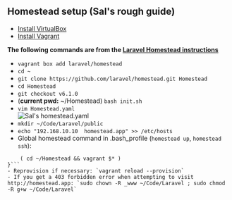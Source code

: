 ## Homestead setup (Sal's rough guide)  

- [Install VirtualBox](https://www.virtualbox.org/)  
- [Install Vagrant](https://www.vagrantup.com/)  

**The following commands are from the [Laravel Homestead instructions](https://laravel.com/docs/5.4/homestead#installation-and-setup)**  
- `vagrant box add laravel/homestead`  
- `cd ~`  
- `git clone https://github.com/laravel/homestead.git Homestead`
- `cd Homestead`  
- `git checkout v6.1.0`  
- (**current pwd:** ~/Homestead) `bash init.sh`  
- `vim Homestead.yaml`  
   ![Sal's homestead.yaml](http://nicetouch.co/wp-content/uploads/2017/09/Screenshot-2017-09-19-16.59.03.png)  
- `mkdir ~/Code/Laravel/public`  
- `echo "192.168.10.10  homestead.app" >> /etc/hosts`  
- Global homestead command in .bash_profile (`homestead up`, `homestead ssh`):  
```function homestead() {  
    ( cd ~/Homestead && vagrant $* )  
}```  
- Reprovision if necessary: `vagrant reload --provision` 
- If you get a 403 forbidden error when attempting to visit http://homestead.app: `sudo chown -R _www ~/Code/Laravel ; sudo chmod -R g+w ~/Code/Laravel`  

